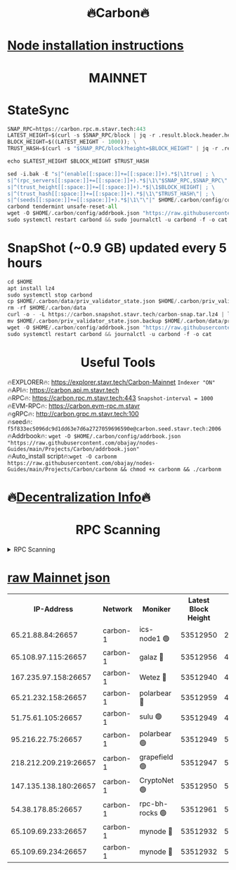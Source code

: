 <h1 align="center"> 🔥Carbon🔥</h1>

[Node installation instructions](https://github.com/obajay/nodes-Guides/tree/main/Projects/Carbon)
=
<h1 align="center"> MAINNET</h1>

# StateSync
```python
SNAP_RPC=https://carbon.rpc.m.stavr.tech:443
LATEST_HEIGHT=$(curl -s $SNAP_RPC/block | jq -r .result.block.header.height); \
BLOCK_HEIGHT=$((LATEST_HEIGHT - 1000)); \
TRUST_HASH=$(curl -s "$SNAP_RPC/block?height=$BLOCK_HEIGHT" | jq -r .result.block_id.hash)

echo $LATEST_HEIGHT $BLOCK_HEIGHT $TRUST_HASH

sed -i.bak -E "s|^(enable[[:space:]]+=[[:space:]]+).*$|\1true| ; \
s|^(rpc_servers[[:space:]]+=[[:space:]]+).*$|\1\"$SNAP_RPC,$SNAP_RPC\"| ; \
s|^(trust_height[[:space:]]+=[[:space:]]+).*$|\1$BLOCK_HEIGHT| ; \
s|^(trust_hash[[:space:]]+=[[:space:]]+).*$|\1\"$TRUST_HASH\"| ; \
s|^(seeds[[:space:]]+=[[:space:]]+).*$|\1\"\"|" $HOME/.carbon/config/config.toml
carbond tendermint unsafe-reset-all
wget -O $HOME/.carbon/config/addrbook.json "https://raw.githubusercontent.com/obajay/nodes-Guides/main/Projects/Carbon/addrbook.json"
sudo systemctl restart carbond && sudo journalctl -u carbond -f -o cat
```
# SnapShot (~0.9 GB) updated every 5 hours
```python
cd $HOME
apt install lz4
sudo systemctl stop carbond
cp $HOME/.carbon/data/priv_validator_state.json $HOME/.carbon/priv_validator_state.json.backup
rm -rf $HOME/.carbon/data
curl -o - -L https://carbon.snapshot.stavr.tech/carbon-snap.tar.lz4 | lz4 -c -d - | tar -x -C $HOME/.carbon --strip-components 2
mv $HOME/.carbon/priv_validator_state.json.backup $HOME/.carbon/data/priv_validator_state.json
wget -O $HOME/.carbon/config/addrbook.json "https://raw.githubusercontent.com/obajay/nodes-Guides/main/Projects/Carbon/addrbook.json"
sudo systemctl restart carbond && journalctl -u carbond -f -o cat
```

 <h1 align="center"> Useful Tools</h1>

🔥EXPLORER🔥:     https://explorer.stavr.tech/Carbon-Mainnet        `Indexer "ON"` \
🔥API🔥:          https://carbon.api.m.stavr.tech \
🔥RPC🔥:          https://carbon.rpc.m.stavr.tech:443              `Snapshot-interval = 1000` \
🔥EVM-RPC🔥:      https://carbon.evm-rpc.m.stavr \
🔥gRPC🔥:         http://carbon.grpc.m.stavr.tech:100 \
🔥seed🔥:      `f5f833ec5096dc9d1dd63e7d6a2727059696590e@carbon.seed.stavr.tech:2006` \
🔥Addrbook🔥:  `wget -O $HOME/.carbon/config/addrbook.json "https://raw.githubusercontent.com/obajay/nodes-Guides/main/Projects/Carbon/addrbook.json"` \
🔥Auto_install script🔥:`wget -O carbonm https://raw.githubusercontent.com/obajay/nodes-Guides/main/Projects/Carbon/carbonm && chmod +x carbonm && ./carbonm`

🔥[Decentralization Info](https://github.com/obajay/StateSync-snapshots/tree/main/Projects/Carbon/Decentralization)🔥
=
<h1 align="center"> RPC Scanning</h1>

<details>
<summary>RPC Scanning</summary>

<h2 align="center"> We scan nodes in real time every 4 hours. And we provide the final result of RPC endpoints.
We cannot influence the operation of these nodes in any way. </h2>


```python
If Voting Power is higher than 0 --> then the Node is a validator of the network and may be subject to attack and be a potential threat to the chain.
```
```python
We marked such validators with a red symbol
```

</details>

[raw Mainnet json](https://rpc-check.carbonm.stavr.tech/carbonm/rpc-carbonm-result.json)
=


<table><tr><th>IP-Address</th><th>Network</th><th>Moniker</th><th>Latest Block Height</th><th>Earliest Block Height</th><th>Catching Up</th><th>Tx Index</th><th>Voting Power</th><th>Scan Time</th></tr><tr><td>65.21.88.84:26657</td><td>carbon-1</td><td>ics-node1 🟢</td><td>53512950</td><td>21164241</td><td>False</td><td>off</td><td>0</td><td>2024-02-10T22:46:50.701386525UTC</td></tr><tr><td>65.108.97.115:26657</td><td>carbon-1</td><td>galaz 🔴</td><td>53512956</td><td>47374001</td><td>False</td><td>on</td><td>11248016920</td><td>2024-02-10T22:47:01.524153535UTC</td></tr><tr><td>167.235.97.158:26657</td><td>carbon-1</td><td>Wetez 🔴</td><td>53512940</td><td>48067570</td><td>False</td><td>on</td><td>1334986432</td><td>2024-02-10T22:46:27.556415923UTC</td></tr><tr><td>65.21.232.158:26657</td><td>carbon-1</td><td>polarbear 🔴</td><td>53512959</td><td>48126001</td><td>False</td><td>on</td><td>10535365002</td><td>2024-02-10T22:47:12.125958162UTC</td></tr><tr><td>51.75.61.105:26657</td><td>carbon-1</td><td>sulu 🟢</td><td>53512949</td><td>48742001</td><td>False</td><td>on</td><td>0</td><td>2024-02-10T22:46:43.857951708UTC</td></tr><tr><td>95.216.22.75:26657</td><td>carbon-1</td><td>polarbear 🟢</td><td>53512949</td><td>52338001</td><td>False</td><td>on</td><td>0</td><td>2024-02-10T22:46:48.337656272UTC</td></tr><tr><td>218.212.209.219:26657</td><td>carbon-1</td><td>grapefield 🟢</td><td>53512947</td><td>52371001</td><td>False</td><td>on</td><td>0</td><td>2024-02-10T22:46:41.425780936UTC</td></tr><tr><td>147.135.138.180:26657</td><td>carbon-1</td><td>CryptoNet 🟢</td><td>53512950</td><td>52934001</td><td>False</td><td>on</td><td>0</td><td>2024-02-10T22:46:52.993375264UTC</td></tr><tr><td>54.38.178.85:26657</td><td>carbon-1</td><td>rpc-bh-rocks 🟢</td><td>53512961</td><td>53130001</td><td>False</td><td>on</td><td>0</td><td>2024-02-10T22:47:16.526109365UTC</td></tr><tr><td>65.109.69.233:26657</td><td>carbon-1</td><td>mynode 🔴</td><td>53512932</td><td>53160001</td><td>False</td><td>off</td><td>8757396253</td><td>2024-02-10T22:46:06.520587366UTC</td></tr><tr><td>65.109.69.234:26657</td><td>carbon-1</td><td>mynode 🔴</td><td>53512932</td><td>53160001</td><td>False</td><td>off</td><td>12833522176</td><td>2024-02-10T22:46:06.847229327UTC</td></tr></table>
